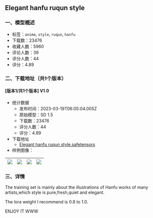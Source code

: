 ## Elegant hanfu ruqun style
### 一、模型概述

- 标签：`anime`, `style`, `ruqun`, `hanfu`
- 下载数：23476
- 收藏人数：5960
- 评论人数：39
- 评分人数：44
- 评分：4.89

### 二、下载地址（共1个版本）

#### [版本1/共1个版本] V1.0

- 统计数据
  - 发布时间：2023-03-19T06:05:04.005Z
  - 原始模型：SD 1.5
  - 下载数：23476
  - 评分人数：44
  - 评分：4.89
- 下载地址
  - [Elegant hanfu ruqun style.safetensors](https://civitai.com/api/download/models/9470)
- 样例图像：

| <img src="https://image.civitai.com/xG1nkqKTMzGDvpLrqFT7WA/b11f7a1a-c998-4444-f866-4c01fcbeb300/width=450/92713.jpeg" /> | <img src="https://image.civitai.com/xG1nkqKTMzGDvpLrqFT7WA/51c44132-df1b-46b7-8c8f-c74c06179300/width=450/91067.jpeg" /> | <img src="https://image.civitai.com/xG1nkqKTMzGDvpLrqFT7WA/447f6119-c54b-4d4e-ea02-dd2271667300/width=450/92712.jpeg" /> | <img src="https://image.civitai.com/xG1nkqKTMzGDvpLrqFT7WA/08c64f41-6d69-4632-fdb7-2456c08b4100/width=450/92707.jpeg" /> |
| ---- | ---- | ---- | ---- |


### 三、详情
<p>The training set is mainly about the illustrations of Hanfu works of many artists,which style is pure,fresh,quiet and elegant.</p><p>The lora weight I recommend is 0.8 to 1.0.</p><p>ENJOY IT WWW</p>